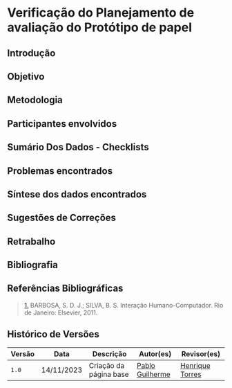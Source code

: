 # Verificação do Planejamento de avaliação do Protótipo de papel

## Introdução

## Objetivo

## Metodologia

## Participantes envolvidos

## Sumário Dos Dados - Checklists

## Problemas encontrados

## Síntese dos dados encontrados

## Sugestões de Correções

## Retrabalho

## Bibliografia

>

## Referências Bibliográficas

> <a id="REF1" href="#anchor_1">1.</a> BARBOSA, S. D. J.; SILVA, B. S. Interação Humano-Computador. Rio de Janeiro: Elsevier, 2011.

## Histórico de Versões

| Versão | Data       | Descrição              | Autor(es)                                        | Revisor(es)                                     |
| ------ | ---------- | ---------------------- | ------------------------------------------------ | ----------------------------------------------- |
| `1.0`  | 14/11/2023 | Criação da página base | [Pablo Guilherme](https://github.com/PabloGJBS) | [Henrique Torres](https://github.com/henriqtorresl) |
